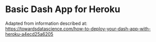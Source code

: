 # Basic Dash App for Heroku
Adapted from information described at: https://towardsdatascience.com/how-to-deploy-your-dash-app-with-heroku-a4ecd25a6205
